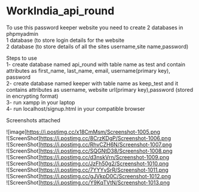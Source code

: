 # WorkIndia_api_round  
To use this password keeper website you need to create 2 databases in phpmyadmin  
1 database (to store login details for the website  
2 database (to store details of all the sites username,site name,password)  
  
Steps to use  
1- create database named api_round with table name as test and contain attributes as first_name, last_name, email, username(primary key), password  
2- create database named keeper with table name as keep_test and it contains attributes as username, website url(primary key),password (stored in encrypting format)  
3- run xampp in your laptop  
4- run localhost/signup.html in your compatible browser  

Screenshots attached  

![image]https://i.postimg.cc/x18CmMsm/Screenshot-1005.png  
![ScreenShot]https://i.postimg.cc/8CrzKDgP/Screenshot-1006.png  
![ScreenShot]https://i.postimg.cc/RhvCZH6N/Screenshot-1007.png  
![ScreenShot]https://i.postimg.cc/SQGNtD38/Screenshot-1008.png  
![ScreenShot]https://i.postimg.cc/d3nskVrn/Screenshot-1009.png  
![ScreenShot]https://i.postimg.cc/JzFh50g2/Screenshot-1010.png  
![ScreenShot]https://i.postimg.cc/7YYYvSrR/Screenshot-1011.png  
![ScreenShot]https://i.postimg.cc/gJVkpD0C/Screenshot-1012.png  
![ScreenShot]https://i.postimg.cc/Y9KqTVtN/Screenshot-1013.png  
